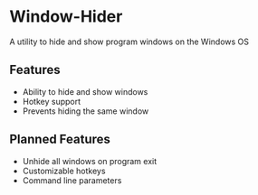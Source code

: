 # Window-Hider
A utility to hide and show program windows on the Windows OS

## Features
* Ability to hide and show windows
* Hotkey support
* Prevents hiding the same window

## Planned Features
* Unhide all windows on program exit
* Customizable hotkeys
* Command line parameters
